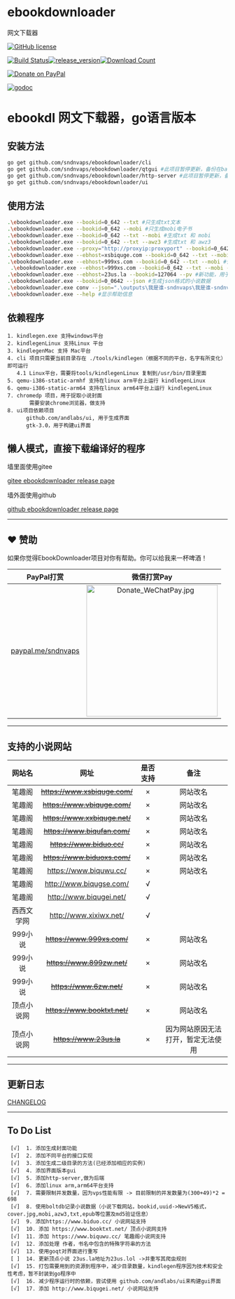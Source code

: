# ebookdownloader

网文下载器

 [![GitHub license](https://img.shields.io/github/license/sndnvaps/ebookdownloader)](https://github.com/sndnvaps/ebookdownloader/blob/master/LICENSE)

[![Build Status](https://travis-ci.org/sndnvaps/ebookdownloader.svg?branch=master)](https://travis-ci.org/sndnvaps/ebookdownloader)[![release_version](https://img.shields.io/github/release/sndnvaps/ebookdownloader.svg)](https://github.com/sndnvaps/ebookdownloader/releases)[![Download Count](https://img.shields.io/github/downloads/sndnvaps/ebookdownloader/total.svg)](https://github.com/sndnvaps/ebookdownloader/releases)

[![Donate on PayPal](https://img.shields.io/badge/support-PayPal-blue?style=flat-square&logo=PayPal)](https://paypal.me/sndnvaps)

[![godoc](https://img.shields.io/badge/godoc-reference-blue.svg)](https://godoc.org/github.com/sndnvaps/ebookdownloader/)

# ebookdl 网文下载器，go语言版本

## 安装方法

  ```bash
  go get github.com/sndnvaps/ebookdownloader/cli
  go get github.com/sndnvaps/ebookdownloader/qtgui #此项目暂停更新，备份在backup分支当中
  go get github.com/sndnvaps/ebookdownloader/http-server #此项目暂停更新，备份在backup分支当中
  go get github.com/sndnvaps/ebookdownloader/ui
  ```

## 使用方法

  ```bash
  .\ebookdownloader.exe --bookid=0_642 --txt #只生成txt文本
  .\ebookdownloader.exe --bookid=0_642 --mobi #只生成mobi电子书
  .\ebookdownloader.exe --bookid=0_642 --txt --mobi #生成txt 和 mobi
  .\ebookdownloader.exe --bookid=0_642 --txt --awz3 #生成txt 和 awz3
  .\ebookdownloader.exe --proxy="http://proxyip:proxyport" --bookid=0_642 --mobi #生成mobi电子书，在下载章节的过程中使用 Proxy
  .\ebookdownloader.exe --ebhost=xsbiquge.com --bookid=0_642 --txt --mobi #使用xsbiquge.com做为下载源，生成txt 和 mobi
  .\ebookdownloader.exe --ebhost=999xs.com --bookid=0_642 --txt --mobi #使用999xs.com做为下载源，生成txt 和 mobi
   .\ebookdownloader.exe --ebhost=999xs.com --bookid=0_642 --txt --mobi --meta #使用999xs.com做为下载源，生成txt,mobi电子书，并生成meta.json文件于小说目录当中
  .\ebookdownloader.exe --ebhost=23us.la --bookid=127064 --pv #新功能，用于打印小说的分卷信息，此时不下载小说任何内容
  .\ebookdownloader.exe --bookid=0_0642 --json #生成json格式的小说数据
  .\ebookdownloader.exe conv --json=".\outputs\我是谁-sndnvaps\我是谁-sndnvaps.json" --txt --mobi #新功能，转换json格式到txt,mobi格式
  .\ebookdownloader.exe --help #显示帮助信息
  ```

## 依赖程序

    1. kindlegen.exe 支持windows平台
    2. kindlegenLinux 支持Linux 平台
    3. kindlegenMac 支持 Mac平台
    4. cli 项目只需要当前目录存在 ./tools/kindlegen（根据不同的平台，名字有所变化）即可运行
       4.1 Linux平台，需要将tools/kindlegenLinux 复制到/usr/bin/目录里面
    5. qemu-i386-static-armhf 支持在linux arm平台上运行 kindlegenLinux
    6. qemu-i386-static-arm64 支持在linux arm64平台上运行 kindlegenLinux
    7. chromedp 项目，用于捉取小说封面
           需要安装chrome浏览器，做支持
    8. ui项目依赖项目
          github.com/andlabs/ui, 用于生成界面
          gtk-3.0，用于构建ui界面

## 懒人模式，直接下载编译好的程序
  
  墙里面使用gitee

  [gitee ebookdownloader release page](https://gitee.com/sndnvaps/ebookdownloader/releases "https://gitee.com/sndnvaps/ebookdownloader/releases")

墙外面使用github

  [github ebookdownloader release page](https://github.com/sndnvaps/ebookdownloader/releases "https://github.com/sndnvaps/ebookdownloader/releases")

---------------------

## ❤️ 赞助

如果你觉得EbookDownloader项目对你有帮助。你可以给我来一杯啤酒！

| PayPal打赏 | 微信打赏Pay |
| :-: | :-: |
| <a href="https://paypal.me/sndnvaps"> paypal.me/sndnvaps </a>  | <img style="width:300px;height:300px" src="https://i.loli.net/2021/11/25/6ZLgDa13yrFiNQ2.jpg" alt="Donate_WeChatPay.jpg">|

-------------

## 支持的小说网站

  网站名 | 网址 | 是否支持 | 备注 |
  :-: | :-: | :-: | :-: |
  笔趣阁 | <s><https://www.xsbiquge.com/></s> | × | 网站改名 |
  笔趣阁 | <s><https://www.vbiquge.com/></s>|  × | 网站改名 |
  笔趣阁 | <s><https://www.xxbiquge.net/></s> | × | 网站改名 |
  笔趣阁 | <s><https://www.biqufan.com/></s> | × | 网站改名 |
  笔趣阁 | <s><https://www.biduo.cc/></s> |  × | 网站改名 |
  笔趣阁 | <s><https://www.biduoxs.com/></s> |  × | 网站改名 |
  笔趣阁 | <https://www.biquwu.cc/> | × | 网站改名 |
  笔趣阁 | <http://www.biqugse.com/> | √ |
  笔趣阁 | <http://www.biqugei.net/> | √ |
  西西文学网 | <http://www.xixiwx.net/> | √ |
  999小说 | <s> <https://www.999xs.com/></s> | × | 网站改名 |
  999小说 | <s> <https://www.899zw.net/></s> | × | 网站改名 |
  999小说 | <s><https://www.6zw.net/></s>|  × | 网站改名 |
  顶点小说网 | <s><https://www.booktxt.net/></s> | × | 网站改名 |
  顶点小说网 | <s><https://www.23us.la></s> | × | 因为网站原因无法打开，暂定无法使用 |

------------

## 更新日志

  [CHANGELOG](./CHANGELOG "日志文件")

  -----------

## To Do List

     [√]  1. 添加生成封面功能
     [√]  2. 添加不同平台的接口实现
     [√]  3. 添加生成二级目录的方法(已经添加相应的实例)
     [√]  4. 添加界面版本gui
     [√]  5. 添加http-server,做为后端
     [√]  6. 添加linux arm,arm64平台支持
     [√]  7. 需要限制并发数量，因为vps性能有限 -> 目前限制的并发数量为(300+49)*2 = 698
     [√]  8. 使用boltdb记录小说数据（小说下载网站，bookid,uuid->NewV5格式，cover.jpg,mobi,azw3,txt,epub等位置及md5验证信息）
     [√]  9. 添加https://www.biduo.cc/ 小说网站支持
     [√]  10. 添加 https://www.booktxt.net/ 顶点小说网支持
     [√]  11. 添加 https://www.biquwu.cc/ 笔趣阁小说网支持
     [√]  12. 添加处理 作者，书名中包含的特殊字符串的方法
     [√]  13. 使用goqt对界面进行重写
     [ ]  14. 更新顶点小说 23us.la地址为23us.lol ->并重写其爬虫规则
     [√]  15. 打包需要用到的资源到程序中，减少目录数量，kindlegen程序因为技术和安全性考虑，暂不封装到go程序中
     [√]  16. 减少程序运行时的依赖，尝试使用 github.com/andlabs/ui来构建gui界面
     [√]  17. 添加 http://www.biqugei.net/ 小说网站支持
